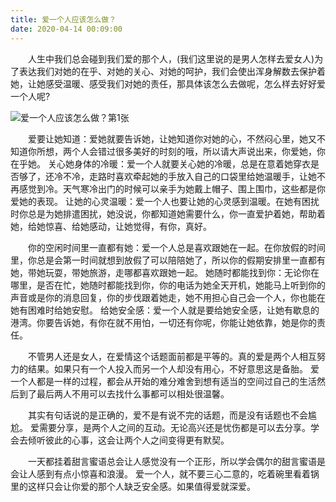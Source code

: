 ```yaml
---
title: 爱一个人应该怎么做？
date: 2020-04-14 00:09:00
---
```




　　人生中我们总会碰到我们爱的那个人，(我们这里说的是男人怎样去爱女人)为了表达我们对她的在乎、对她的关心、对她的呵护，我们会使出浑身解数去保护着她，让她感受温暖、感受我们对她的责任，那具体该怎么去做呢，怎么样去好好爱一个人呢?

![爱一个人应该怎么做？第1张](/img/6932e3afa306863147b20405978dede5.jpg)

　　爱要让她知道：爱她就要告诉她，让她知道你对她的心，不然闷心里，她又不知道你所想，两个人会错过很多美好的时刻的哦，所以请大声说出来，你爱她，你在乎她。 关心她身体的冷暖：爱一个人就要关心她的冷暖，总是在意着她穿衣是否够了，还冷不冷，走路时喜欢牵起她的手放入自己的口袋里给她温暖手，让她不再感觉到冷。天气寒冷出门的时候可以亲手为她戴上帽子、围上围巾，这些都是你爱她的表现。 让她的心灵温暖：爱一个人也要让她的心灵感到温暖。在她有困扰时你总是为她排遣困扰，她没说，你都知道她需要什么，你一直爱护着她，帮助着她，给她惊喜、给她感动，让她觉得，有你，真好。

　　你的空闲时间里一直都有她：爱一个人总是喜欢跟她在一起。在你放假的时间里，你总是会第一时间就想到放假了可以陪陪她了，所以你的假期安排里一直都有她，带她玩耍，带她旅游，走哪都喜欢跟她一起。 她随时都能找到你：无论你在哪里，是否在忙，她随时都能找到你，你的电话为她全天开机，她能马上听到你的声音或是你的消息回复，你的步伐跟着她走，她不用担心自己会一个人，你也能在她有困难时给她安慰。 给她安全感：爱一个人就是要给她安全感，让她有歇息的港湾。你要告诉她，有你在就不用怕，一切还有你呢，你能让她依靠，她是你的责任。

　　不管男人还是女人，在爱情这个话题面前都是平等的。真的爱是两个人相互努力的结果。如果只有一个人投入而另一个人却没有用心，不好意思这是备胎。 爱一个人都是一样的过程，都会从开始的难分难舍到想有适当的空间过自己的生活然后到了最后两人不用可以去找什么事都可以相处很温馨。

　　其实有句话说的是正确的，爱不是有说不完的话题，而是没有话题也不会尴尬。 爱需要分享，是两个人之间的互动。无论高兴还是忧伤都是可以去分享。学会去倾听彼此的心事，这会让两个人之间变得更有默契。

　　一天都挂着甜言蜜语总会让人感觉没有一个正形，所以学会偶尔的甜言蜜语是会让人感到有点小惊喜和浪漫。 爱一个人，就不要三心二意的，吃着碗里看着锅里的这样只会让你爱的那个人缺乏安全感。如果值得爱就深爱。